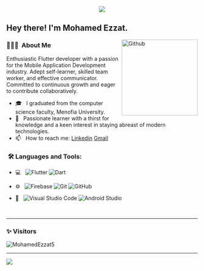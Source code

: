 <p align="center"><img src="https://i.imgur.com/A6bWGFl.gif"/></p>

<h2> Hey there! I'm Mohamed Ezzat.</h2>

<img width="200" align="right" alt="Github" src="https://user-images.githubusercontent.com/48678280/88862734-4903af80-d201-11ea-968b-9c939d88a37c.gif" />

<h3> 👨🏻‍💻 &nbsp;About Me </h3>

Enthusiastic Flutter developer with a passion for the Mobile Application Development industry. Adept self-learner, skilled team worker, and effective communicator. Committed to continuous growth and eager to contribute collaboratively.

- 🎓 &nbsp; I graduated from the computer science faculty, Menofia University.
- 🌱 &nbsp; Passionate learner with a thirst for knowledge and a keen interest in staying abreast of modern technologies.
- 📫 &nbsp; How to reach me: [Linkedin](https://www.linkedin.com/in/mohamed-ezzat-6a99a0224/) [Gmail](https://www.mohamedezzat.business@gmail.com)

<h3>  &nbsp;🛠️ Languages and Tools:</h3>

- 💻 &nbsp;
![Flutter](https://img.shields.io/badge/-Flutter-333333?style=flat&logo=flutter&logoColor=42A5F5)
![Dart](https://img.shields.io/badge/-Dart-333333?style=flat&logo=dart&logoColor=42A5F5)

- ⚙️ &nbsp;
  ![Firebase](https://img.shields.io/badge/-Firebase-333333?style=flat-square&logo=firebase)
  ![Git](https://img.shields.io/badge/-Git-333333?style=flat&logo=git)
  ![GitHub](https://img.shields.io/badge/-GitHub-333333?style=flat&logo=github)  


- 🔧 &nbsp;
  ![Visual Studio Code](https://img.shields.io/badge/-Visual%20Studio%20Code-333333?style=flat&logo=visual-studio-code&logoColor=007ACC)
  ![Android Studio](https://img.shields.io/badge/-Android%20Studio-333333?style=flat&logo=android-studio&logoColor=42A5F5)

<br/>

---

### ✨ Visitors

<p align="left"> <img src="https://komarev.com/ghpvc/?username=MohamedEzzat5" alt="MohamedEzzat5" /> </p>


---

</p>
<img src="https://imgur.com/rilHVxA.png"/>
</p>
